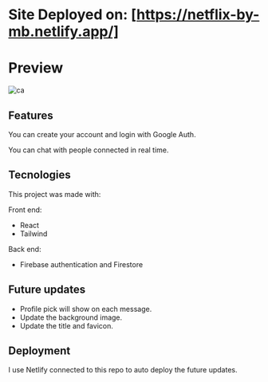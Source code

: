 # Site Deployed on: [https://netflix-by-mb.netlify.app/]
# Preview 
![ca](https://user-images.githubusercontent.com/91494874/188216899-19244984-4427-4e8d-bd42-7272ba3f3bc0.png)


## Features
You can create your account and login with Google Auth.

You can chat with people connected in real time.

## Tecnologies

This project was made with:

Front end:
- React
- Tailwind

Back end:
- Firebase authentication and Firestore

## Future updates
- Profile pick will show on each message.
- Update the background image.
- Update the title and favicon.


## Deployment
I use Netlify connected to this repo to auto deploy the future updates.
